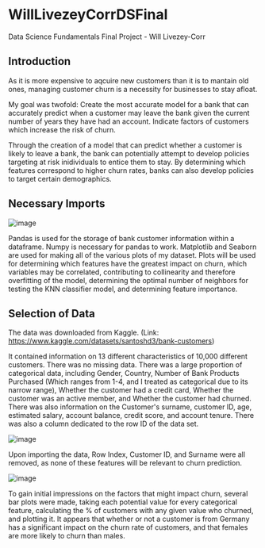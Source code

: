 # WillLivezeyCorrDSFinal
Data Science Fundamentals Final Project - Will Livezey-Corr

## Introduction

As it is more expensive to aqcuire new customers than it is to mantain old ones, managing customer churn is a necessity for businesses to stay afloat.

My goal was twofold:
Create the most accurate model for a bank that can accurately predict when a customer may leave the bank given the current number of years they have had an account.
Indicate factors of customers which increase the risk of churn.

Through the creation of a model that can predict whether a customer is likely to leave a bank, the bank can potentially attempt to develop policies targeting at risk inidividuals to entice them to stay. By determining which features correspond to higher churn rates, banks can also develop policies to target certain demographics.

## Necessary Imports

![image](https://user-images.githubusercontent.com/91287263/206081031-d5c6a12b-3f77-4c9b-a95c-df2931e04ba0.png)

Pandas is used for the storage of bank customer information within a dataframe. Numpy is necessary for pandas to work.
Matplotlib and Seaborn are used for making all of the various plots of my dataset. Plots will be used for determining which features have the greatest impact on churn, which variables may be correlated, contributing to collinearity and therefore overfitting of the model, determining the optimal number of neighbors for testing the KNN classifier model, and determining feature importance.

## Selection of Data

The data was downloaded from Kaggle. (Link: https://www.kaggle.com/datasets/santoshd3/bank-customers)

It contained information on 13 different characteristics of 10,000 different customers. There was no missing data. There was a large proportion of categorical data, including Gender, Country, Number of Bank Products Purchased (Which ranges from 1-4, and I treated as categorical due to its narrow range), Whether the customer had a credit card, Whether the customer was an active member, and Whether the customer had churned. There was also information on the Customer's surname, customer ID, age, estimated salary, account balance, credit score, and account tenure. There was also a column dedicated to the row ID of the data set.

![image](https://user-images.githubusercontent.com/91287263/206081502-2fe03e42-189d-4822-bfac-b87dfd4fceb3.png)

Upon importing the data, Row Index, Customer ID, and Surname were all removed, as none of these features will be relevant to churn prediction.

![image](https://user-images.githubusercontent.com/91287263/206081760-db903d1f-7026-4c3a-9372-30e162e6a109.png)

To gain initial impressions on the factors that might impact churn, several bar plots were made, taking each potential value for every categorical feature, calculating the % of customers with any given value who churned, and plotting it. It appears that whether or not a customer is from Germany has a significant impact on the churn rate of customers, and that females are more likely to churn than males.





